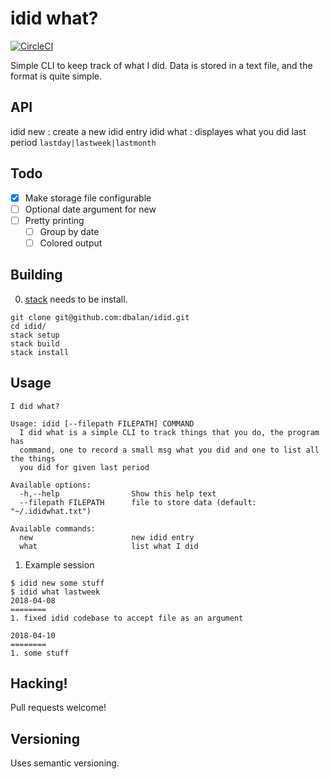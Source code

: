 # idid what?

[![CircleCI](https://circleci.com/gh/dbalan/idid/tree/master.svg?style=svg)](https://circleci.com/gh/dbalan/idid/tree/master)

Simple CLI to keep track of what I did. Data is stored in a text file, and the format is quite simple. <date-time> <msg>

## API
idid new : create a new idid entry
idid what <period>: displayes what you did last period `lastday|lastweek|lastmonth`

## Todo
- [x] Make storage file configurable
- [ ] Optional date argument for new
- [ ] Pretty printing
  - [ ] Group by date
  - [ ] Colored output

## Building
0. [stack]() needs to be install.
```
git clone git@github.com:dbalan/idid.git
cd idid/
stack setup
stack build
stack install
```

## Usage
```
I did what?

Usage: idid [--filepath FILEPATH] COMMAND
  I did what is a simple CLI to track things that you do, the program has
  command, one to record a small msg what you did and one to list all the things
  you did for given last period

Available options:
  -h,--help                Show this help text
  --filepath FILEPATH      file to store data (default: "~/.ididwhat.txt")

Available commands:
  new                      new idid entry
  what                     list what I did
```

1. Example session

```
$ idid new some stuff
$ idid what lastweek
2018-04-08
========
1. fixed idid codebase to accept file as an argument

2018-04-10
========
1. some stuff
```

## Hacking!
Pull requests welcome!


## Versioning
Uses semantic versioning.
